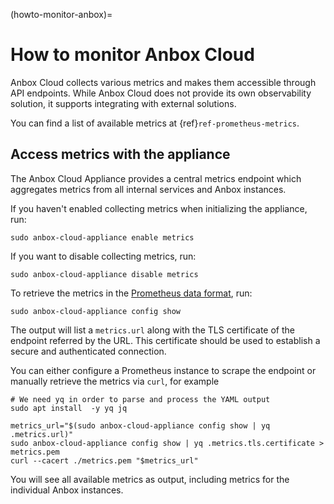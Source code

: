 (howto-monitor-anbox)=
# How to monitor Anbox Cloud

Anbox Cloud collects various metrics and makes them accessible through API endpoints. While Anbox Cloud does not provide its own observability solution, it supports integrating with external solutions.

You can find a list of available metrics at {ref}`ref-prometheus-metrics`.

## Access metrics with the appliance

The Anbox Cloud Appliance provides a central metrics endpoint which aggregates metrics from all internal services and Anbox instances.

If you haven't enabled collecting metrics when initializing the appliance, run:

    sudo anbox-cloud-appliance enable metrics

If you want to disable collecting metrics, run:

    sudo anbox-cloud-appliance disable metrics

To retrieve the metrics in the [Prometheus data format](https://prometheus.io/docs/concepts/data_model/), run:

    sudo anbox-cloud-appliance config show

The output will list a `metrics.url` along with the TLS certificate of the endpoint referred by the URL. This certificate should be used to establish a secure and authenticated connection.

You can either configure a Prometheus instance to scrape the endpoint or manually retrieve the metrics via `curl`, for example

    # We need yq in order to parse and process the YAML output
    sudo apt install  -y yq jq

    metrics_url="$(sudo anbox-cloud-appliance config show | yq .metrics.url)"
    sudo anbox-cloud-appliance config show | yq .metrics.tls.certificate > metrics.pem
    curl --cacert ./metrics.pem "$metrics_url"


You will see all available metrics as output, including metrics for the individual Anbox instances.
